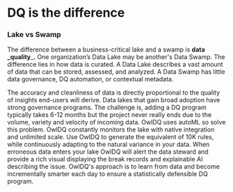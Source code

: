 # DQ is the difference

### Lake vs Swamp

The difference between a business-critical lake and a swamp is **data \_quality**\_**.** One organization’s Data Lake may be another's Data Swamp. The difference lies in how data is curated. A Data Lake describes a vast amount of data that can be stored, assessed, and analyzed. A Data Swamp has little data governance, DQ automation, or contextual metadata.

The accuracy and cleanliness of data is directly proportional to the quality of insights end-users will derive. Data lakes that gain broad adoption have strong governance programs. The challenge is, adding a DQ program typically takes 6-12 months but the project never really ends due to the volume, variety and velocity of incoming data. OwlDQ uses autoML so solve this problem. OwlDQ constantly monitors the lake with native integration and unlimited scale. Use OwlDQ to generate the equivalent of 10K rules, while continuously adapting to the natural variance in your data. When erroneous data enters your lake OwlDQ will alert the data steward and provide a rich visual displaying the break records and explainable AI describing the issue. OwlDQ's approach is to learn from data and become incrementally smarter each day to ensure a statistically defensible DQ program.

###
